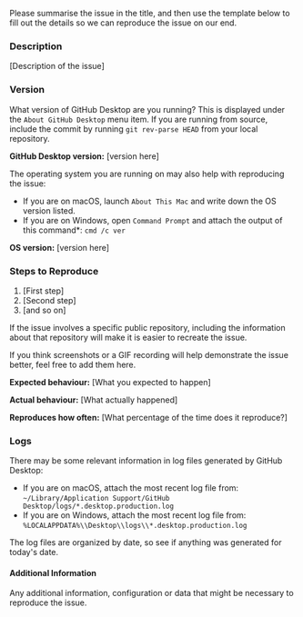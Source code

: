 <!--

Have you read GitHub Desktop's Code of Conduct? By filing an Issue, you are
expected to comply with it, including treating everyone with respect:

https://github.com/desktop/desktop/blob/master/CODE_OF_CONDUCT.md

-->

Please summarise the issue in the title, and then use the template below to
fill out the details so we can reproduce the issue on our end.

### Description

[Description of the issue]

### Version

What version of GitHub Desktop are you running? This is displayed under the
`About GitHub Desktop` menu item. If you are running from source, include
the commit by running `git rev-parse HEAD` from your local repository.

**GitHub Desktop version:** [version here]

The operating system you are running on may also help with reproducing the
issue:

 - If you are on macOS, launch `About This Mac` and write down the OS version
   listed.
 - If you are on Windows, open `Command Prompt` and attach the output of this
   command*: `cmd /c ver`

**OS version:** [version here]

### Steps to Reproduce

1. [First step]
1. [Second step]
1. [and so on]

If the issue involves a specific public repository, including the information
about that repository will make it is easier to recreate the issue.

If you think screenshots or a GIF recording will help demonstrate the issue
better, feel free to add them here.

**Expected behaviour:** [What you expected to happen]

**Actual behaviour:** [What actually happened]

**Reproduces how often:** [What percentage of the time does it reproduce?]

### Logs

There may be some relevant information in log files generated by GitHub
Desktop:

 - If you are on macOS, attach the most recent log file from:
   `~/Library/Application Support/GitHub Desktop/logs/*.desktop.production.log`
 - If you are on Windows, attach the most recent log file from:
   `%LOCALAPPDATA%\\Desktop\\logs\\*.desktop.production.log`

The log files are organized by date, so see if anything was generated for
today's date.

#### Additional Information

Any additional information, configuration or data that might be necessary to
reproduce the issue.
